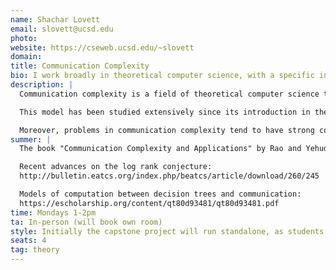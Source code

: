 ```yaml
---
name: Shachar Lovett
email: slovett@ucsd.edu
photo: 
website: https://cseweb.ucsd.edu/~slovett
domain: 
title: Communication Complexity
bio: I work broadly in theoretical computer science, with a specific interest in computational complexity, randomness and pseudo-randomness, algebraic constructions, optimization, and combinatorics.
description: |
  Communication complexity is a field of theoretical computer science that studies the amount of communication required between two or more parties to jointly compute a function whose input is distributed among them. In its most basic model, two players—Alice and Bob—receive inputs x and y respectively, and want to jointly compute some function f(x,y) using as little communication as possible. The focus is on minimizing the number of bits exchanged, under various models (deterministic, randomized, or quantum), while still correctly computing the function.

  This model has been studied extensively since its introduction in the 80s, with many notable applications, but still there are many fundamental problems that are wide open. These include the log-rank conjecture, which attempts to classify the structure of efficient deterministic protocols using linear algebra; understanding the combinatorial structure of functions with efficient randomized protocols; analogs of these to multi-party settings; and many others. 

  Moreover, problems in communication complexity tend to have strong connections to fundamental problems in combinatorics and other areas of math, which sometimes gives a unique perspective to help understand these problems better.
summer: |
  The book "Communication Complexity and Applications" by Rao and Yehudayoff is a good starting point. See also the following surveys for more recent progress related to my work:

  Recent advances on the log rank conjecture:  
  http://bulletin.eatcs.org/index.php/beatcs/article/download/260/245 

  Models of computation between decision trees and communication:  
  https://escholarship.org/content/qt80d93481/qt80d93481.pdf
time: Mondays 1-2pm
ta: In-person (will book own room)
style: Initially the capstone project will run standalone, as students learn the area. Then, depending on their interest, we can potentially join an existing research project or they work on their own research project.
seats: 4
tag: theory
---
```


